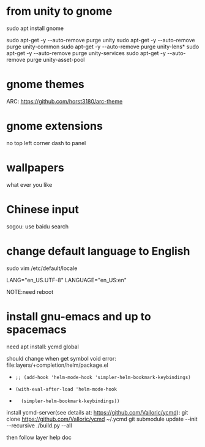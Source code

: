 # from unity to gnome

sudo apt install gnome

sudo apt-get -y --auto-remove purge unity
sudo apt-get -y --auto-remove purge unity-common
sudo apt-get -y --auto-remove purge unity-lens*
sudo apt-get -y --auto-remove purge unity-services
sudo apt-get -y --auto-remove purge unity-asset-pool

# gnome themes

ARC:
https://github.com/horst3180/arc-theme

# gnome extensions

no top left corner
dash to panel

# wallpapers

what ever you like

# Chinese input

sogou:
use baidu search

# change default language to English

sudo vim /etc/default/locale

LANG="en_US.UTF-8"
LANGUAGE="en_US:en"

NOTE:need reboot

# install gnu-emacs and up to spacemacs

need apt install:
ycmd
global

should change when get symbol void error:
file:layers/+completion/helm/package.el
-     ;; (add-hook 'helm-mode-hook 'simpler-helm-bookmark-keybindings)
+     (with-eval-after-load 'helm-mode-hook
+       (simpler-helm-bookmark-keybindings))

install ycmd-server(see details at: https://github.com/Valloric/ycmd):
git clone https://github.com/Valloric/ycmd ~/.ycmd
git submodule update --init --recursive
./build.py --all

then follow layer help doc
